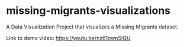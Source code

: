 # missing-migrants-visualizations
A Data Visualization Project that visualizes a Missing Migrants dataset.

Link to demo video: https://youtu.be/nz61ownSiQU